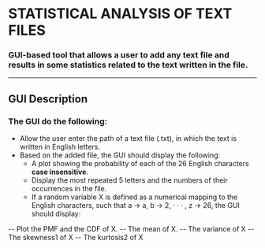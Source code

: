 # STATISTICAL ANALYSIS OF TEXT FILES
### GUI-based tool that allows a user to add any text file and results in some statistics related to the text written in the file.
---
## GUI Description
### The GUI do the following:
- Allow the user enter the path of a text file (.txt), in which the text is written in English letters.
- Based on the added file, the GUI should display the following:
  - A plot showing the probability of each of the 26 English characters **case insensitive**.
  - Display the most repeated 5 letters and the numbers of their occurrences in the file.
  - If a random variable X is defined as a numerical mapping to the English characters, such that a → a, b → 2, · · · , z → 26, the GUI should display:

-- Plot the PMF and the CDF of X.
-- The mean of X.
-- The variance of X
-- The skewness1 of X
-- The kurtosis2 of X
             
